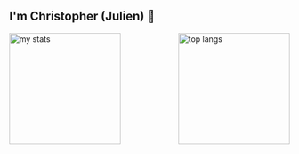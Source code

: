## I'm Christopher (Julien) 👋

<div style="display: flex; justify-content: space-between; align-items: center;">
    <img alt="my stats" style="height: 200px;" src="https://this-is-julien-github-io.vercel.app/api?username=julienstocker&show_icons=true&rank_icon=github&hide_rank=true&custom_title=Github&nbsp;Stats&include_all_commits=true"/>
    <img alt="top langs" style="height: 200px;" src="https://this-is-julien-github-io.vercel.app/api/top-langs/?username=julienstocker&hide=makefile,cmake,jupyter%20notebook&layout=donut"/>
</div>
